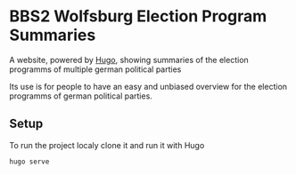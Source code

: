 # BBS2 Wolfsburg Election Program Summaries

A website, powered by [Hugo](https://gohugo.io/), showing summaries of the election programms of multiple german political parties

Its use is for people to have an easy and unbiased overview for the election programms of german political parties.  


## Setup
To run the project localy clone it and run it with Hugo
```
hugo serve
```
